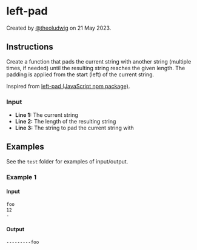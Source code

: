 # left-pad

Created by [@theoludwig](https://github.com/theoludwig) on 21 May 2023.

## Instructions

Create a function that pads the current string with another string (multiple times, if needed) until the resulting string reaches the given length. The padding is applied from the start (left) of the current string.

Inspired from [left-pad (JavaScript npm package)](https://www.npmjs.com/package/left-pad).

### Input

- **Line 1:** The current string
- **Line 2:** The length of the resulting string
- **Line 3:** The string to pad the current string with

## Examples

See the `test` folder for examples of input/output.

### Example 1

#### Input

```txt
foo
12
-
```

#### Output

```txt
---------foo
```
